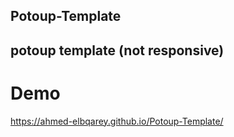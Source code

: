 ## Potoup-Template
## potoup template (not responsive)
# Demo
https://ahmed-elbqarey.github.io/Potoup-Template/

